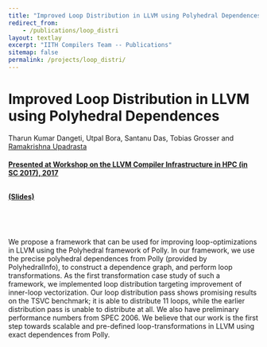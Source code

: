 ```yaml
---
title: "Improved Loop Distribution in LLVM using Polyhedral Dependences"
redirect_from:
    - /publications/loop_distri
layout: textlay
excerpt: "IITH Compilers Team -- Publications"
sitemap: false
permalink: /projects/loop_distri/
---
```



<div class="container-fluid" style="height:100%; width:100%"> 
<h1>Improved Loop Distribution in LLVM using Polyhedral Dependences</h1>
<p>Tharun Kumar Dangeti, Utpal Bora, Santanu Das, Tobias Grosser and <a href="https://www.iith.ac.in/~ramakrishna" target="_blank">Ramakrishna Upadrasta</p>
<h4> Presented at Workshop on the LLVM Compiler Infrastructure in HPC (in SC 2017), 2017</h4>

<br>

 <div style="position:relative; top:-25px;">
 <h4><a href="https://llvm-hpc4-workshop.github.io/talks.html#grosser" target="_blank">(Slides)</a>
 </h4>
 </div> 
 
 <br>     
<p> We propose a framework that can be used for improving loop-optimizations in LLVM using the Polyhedral framework of Polly. In our framework, we use the precise polyhedral dependences from Polly (provided by PolyhedralInfo), to construct a dependence graph, and perform loop transformations. As the first transformation case study of such a framework, we implemented loop distribution targeting improvement of inner-loop vectorization. Our loop distribution pass shows promising results on the TSVC benchmark; it is able to distribute 11 loops, while the earlier distribution pass is unable to distribute at all. We also have preliminary performance numbers from SPEC 2006. We believe that our work is the first step towards scalable and pre-defined loop-transformations in LLVM using exact dependences from Polly.</p>
<br>
</div>
